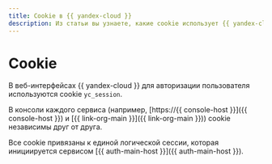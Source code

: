 ```yaml
---
title: Cookie в {{ yandex-cloud }}
description: Из статьи вы узнаете, какие cookie использует {{ yandex-cloud }}.
---
```


# Cookie

В веб-интерфейсах {{ yandex-cloud }} для авторизации пользователя используются cookie `yc_session`.

В консоли каждого сервиса (например, [https://{{ console-host }}]({{ console-host }}) и [{{ link-org-main }}]({{ link-org-main }})) cookie независимы друг от друга.

Все cookie привязаны к единой логической сессии, которая инициируется сервисом [{{ auth-main-host }}]({{ auth-main-host }}).
